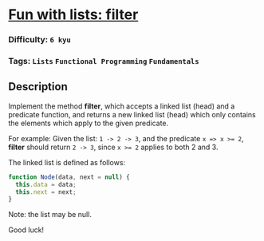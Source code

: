# [Fun with lists: filter](https://www.codewars.com/kata/582041237df353e01d000084)

### Difficulty: `6 kyu`

### Tags: `Lists` `Functional Programming` `Fundamentals`

## Description

Implement the method **filter**, which accepts a linked list (head) and a predicate function, and returns a new linked list (head) which only contains the elements which apply to the given predicate.

For example: Given the list: `1 -> 2 -> 3`, and the predicate `x => x >= 2`, **filter** should return `2 -> 3`, since `x >= 2` applies to both 2 and 3.

The linked list is defined as follows:

```js
function Node(data, next = null) {
  this.data = data;
  this.next = next;
}
```

Note: the list may be null.

Good luck!
